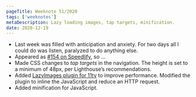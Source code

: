 ```yaml
---
pageTitle: Weeknote 51/2020
tags: ['weeknotes']
metaDescription: Lazy loading images, tap targets, minification. 
date: 2020-12-19
---
```

* Last week was filled with anticipation and anxiety. For two days all I could do was listen, paralyzed to do anything else.
* Appeared as [#154 on Speedlify](https://www.11ty.dev/speedlify/#site-953e66da), so …
* Made CSS changes to _tap targets_ in the navigation. The height is set to a minimum of 48px, per Lighthouse’s recommendations. 
* Added [LazyImages plugin for 11ty](https://www.npmjs.com/package/eleventy-plugin-lazyimages#upgrade-notes) to improve performance. Modified the plugin to inline the JavaScript and reduce an HTTP request.
* Added minification for JavaScript.